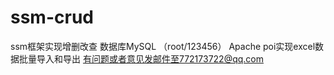 # ssm-crud
ssm框架实现增删改查 数据库MySQL （root/123456）
Apache poi实现excel数据批量导入和导出
有问题或者意见发邮件至772173722@qq.com
